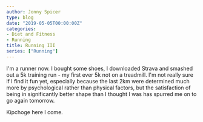 ```yaml
---
author: Jonny Spicer
type: blog
date: "2019-05-05T00:00:00Z"
categories:
- Diet and Fitness
- Running
title: Running III
series: ["Running"]
---
```

I'm a runner now. I bought some shoes, I downloaded Strava and smashed out a 5k training run - my first ever 5k not on a treadmill. I'm not really sure if I find
it fun yet, especially because the last 2km were determined much more by psychological rather than physical factors, but the satisfaction of being in significantly
better shape than I thought I was has spurred me on to go again tomorrow.

Kipchoge here I come.
